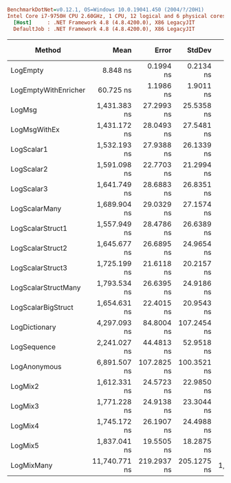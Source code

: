 ``` ini

BenchmarkDotNet=v0.12.1, OS=Windows 10.0.19041.450 (2004/?/20H1)
Intel Core i7-9750H CPU 2.60GHz, 1 CPU, 12 logical and 6 physical cores
  [Host]     : .NET Framework 4.8 (4.8.4200.0), X86 LegacyJIT
  DefaultJob : .NET Framework 4.8 (4.8.4200.0), X86 LegacyJIT


```
|               Method |          Mean |       Error |      StdDev |    Ratio | RatioSD |  Gen 0 | Gen 1 | Gen 2 | Allocated |
|--------------------- |--------------:|------------:|------------:|---------:|--------:|-------:|------:|------:|----------:|
|             LogEmpty |      8.848 ns |   0.1994 ns |   0.2134 ns |     1.00 |    0.00 |      - |     - |     - |         - |
| LogEmptyWithEnricher |     60.725 ns |   1.1986 ns |   1.9011 ns |     6.88 |    0.32 | 0.0052 |     - |     - |      28 B |
|               LogMsg |  1,431.383 ns |  27.2993 ns |  25.5358 ns |   162.02 |    4.52 | 0.0153 |     - |     - |      84 B |
|         LogMsgWithEx |  1,431.172 ns |  28.0493 ns |  27.5481 ns |   161.82 |    5.43 | 0.0153 |     - |     - |      84 B |
|           LogScalar1 |  1,532.193 ns |  27.9388 ns |  26.1339 ns |   173.45 |    5.66 | 0.0401 |     - |     - |     216 B |
|           LogScalar2 |  1,591.098 ns |  22.7703 ns |  21.2994 ns |   180.10 |    4.88 | 0.0458 |     - |     - |     240 B |
|           LogScalar3 |  1,641.749 ns |  28.6883 ns |  26.8351 ns |   185.84 |    5.35 | 0.0496 |     - |     - |     264 B |
|        LogScalarMany |  1,689.904 ns |  29.0329 ns |  27.1574 ns |   191.29 |    5.62 | 0.0687 |     - |     - |     369 B |
|     LogScalarStruct1 |  1,557.949 ns |  28.4786 ns |  26.6389 ns |   176.35 |    5.19 | 0.0420 |     - |     - |     228 B |
|     LogScalarStruct2 |  1,645.677 ns |  26.6895 ns |  24.9654 ns |   186.30 |    5.84 | 0.0496 |     - |     - |     264 B |
|     LogScalarStruct3 |  1,725.199 ns |  21.6118 ns |  20.2157 ns |   195.30 |    5.74 | 0.0572 |     - |     - |     300 B |
|  LogScalarStructMany |  1,793.534 ns |  26.6395 ns |  24.9186 ns |   203.03 |    5.97 | 0.0782 |     - |     - |     417 B |
|   LogScalarBigStruct |  1,654.631 ns |  22.4015 ns |  20.9543 ns |   187.31 |    5.79 | 0.0515 |     - |     - |     272 B |
|        LogDictionary |  4,297.093 ns |  84.8004 ns | 107.2454 ns |   485.70 |    7.45 | 0.2441 |     - |     - |    1294 B |
|          LogSequence |  2,241.027 ns |  44.4813 ns |  52.9518 ns |   253.45 |    4.63 | 0.0839 |     - |     - |     453 B |
|         LogAnonymous |  6,891.507 ns | 107.2825 ns | 100.3521 ns |   780.07 |   21.29 | 0.3586 |     - |     - |    1915 B |
|              LogMix2 |  1,612.331 ns |  24.5723 ns |  22.9850 ns |   182.52 |    5.39 | 0.0477 |     - |     - |     252 B |
|              LogMix3 |  1,771.228 ns |  24.9138 ns |  23.3044 ns |   200.50 |    5.56 | 0.0553 |     - |     - |     292 B |
|              LogMix4 |  1,745.172 ns |  26.1907 ns |  24.4988 ns |   197.53 |    5.10 | 0.0801 |     - |     - |     421 B |
|              LogMix5 |  1,837.041 ns |  19.5505 ns |  18.2875 ns |   207.93 |    4.87 | 0.0858 |     - |     - |     457 B |
|           LogMixMany | 11,740.771 ns | 219.2937 ns | 205.1275 ns | 1,329.07 |   42.12 | 0.7019 |     - |     - |    3702 B |
